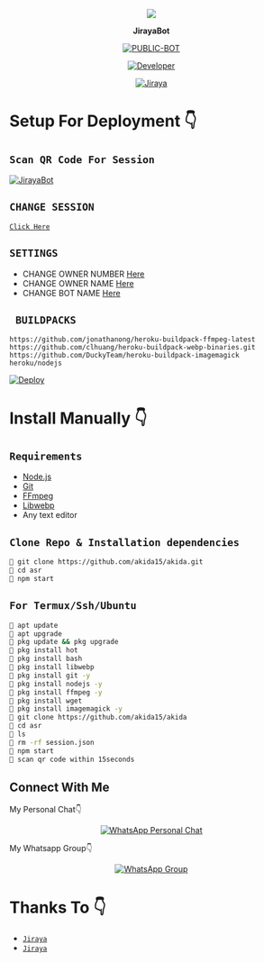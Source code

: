 <p align="center">
  <img src="https://i.ibb.co/YfPcYBd/f16edcb49c56db043bef00f778ad4496.jpg" />
</p>

<p align="center">
<strong>JirayaBot</strong>
</p>

</div>

<p align="center">
<a href="##"><img title="PUBLIC-BOT" src="https://img.shields.io/static/v1?label=Language&message=English&color=blue"></a>
</p>
<p align="center">
  <a href="https://github.com/asrher"><img title="Developer" src="https://img.shields.io/badge/Author-Jiraya-blue.svg?style=for-the-badge&logo=github" /></a>
</p>
<p align="center">
<a href="#"><img title="Jiraya" src="https://img.shields.io/static/v1?label=WHATSAPP&message=Automated-Bot&color=blue"></a>
</p>

# Setup For Deployment 👇


## `Scan QR Code For Session`
[![JirayaBot](https://repl.it/badge/github/quiec/whatsasena)](https://replit.com/@a9zininovedregh/Jiraya-Bot-Qr-Code-Generator?v=1)

## `CHANGE SESSION`

[`Click Here`](https://github.com/akida15/akida/blob/master/session.json#L1)

## `SETTINGS`

- CHANGE OWNER NUMBER [Here](https://github.com/akida15/akida/blob/master/setting/setting.json#L6)
- CHANGE OWNER NAME [Here](https://github.com/akida15/akida/blob/master/setting/setting.json#L7)
- CHANGE BOT NAME [Here](https://github.com/akida15/akida/blob/master/setting/setting.json#L8)

## ` BUILDPACKS`

```
https://github.com/jonathanong/heroku-buildpack-ffmpeg-latest
https://github.com/clhuang/heroku-buildpack-webp-binaries.git
https://github.com/DuckyTeam/heroku-buildpack-imagemagick
heroku/nodejs
```

[![Deploy](https://www.herokucdn.com/deploy/button.svg)](https://heroku.com/deploy?template=https://github.com/akida15/akida/)

# Install Manually 👇
## `Requirements`
* [Node.js](https://nodejs.org/en/)
* [Git](https://git-scm.com/downloads)
* [FFmpeg](https://github.com/BtbN/FFmpeg-Builds/releases/download/autobuild-2020-12-08-13-03/ffmpeg-n4.3.1-26-gca55240b8c-win64-gpl-4.3.zip)
* [Libwebp](https://developers.google.com/speed/webp/download)
* Any text editor
## `Clone Repo & Installation dependencies`
```bash
💠 git clone https://github.com/akida15/akida.git
💠 cd asr
💠 npm start
```
## `For Termux/Ssh/Ubuntu`
```bash
💠 apt update
💠 apt upgrade
💠 pkg update && pkg upgrade 
💠 pkg install hot
💠 pkg install bash
💠 pkg install libwebp
💠 pkg install git -y
💠 pkg install nodejs -y 
💠 pkg install ffmpeg -y 
💠 pkg install wget
💠 pkg install imagemagick -y
💠 git clone https://github.com/akida15/akida
💠 cd asr
💠 ls
💠 rm -rf session.json
💠 npm start
💠 scan qr code within 15seconds
```
## Connect With Me
My Personal Chat👇
<p align="center">
 <a href="https://wa.me/+34613110267"><img alt="WhatsApp Personal Chat" src="https://img.shields.io/badge/WhatsApp-25D366?style=for-the-badge&logo=whatsapp&logoColor=black"/></a>
</p>

My Whatsapp Group👇
<p align="center">
 <a href="https://chat.whatsapp.com/CF77CbLwt965pglZ2Zb91h"><img alt="WhatsApp Group" src="https://img.shields.io/badge/WhatsApp-25D366?style=for-the-badge&logo=whatsapp&logoColor=black"/></a>
</p>


# Thanks To 👇
* [`Jiraya`](https://github.com/adiwajshing/Baileys)
* [`Jiraya`](https://github.com/akida15)
